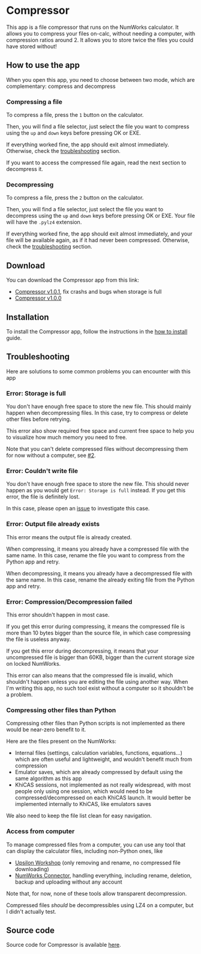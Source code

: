 # Compressor

This app is a file compressor that runs on the NumWorks calculator. It allows
you to compress your files on-calc, without needing a computer, with compression
ratios around 2. It allows you to store twice the files you could have stored
without!

## How to use the app

When you open this app, you need to choose between two mode, which are
complementary: compress and decompress

### Compressing a file

To compress a file, press the `1` button on the calculator.

Then, you will find a file selector, just select the file you want to compress
using the `up` and `down` keys before pressing OK or EXE.

If everything worked fine, the app should exit almost immediately. Otherwise,
check the [troubleshooting](#troubleshooting) section.

If you want to access the compressed file again, read the next section to
decompress it.

### Decompressing

To compress a file, press the `2` button on the calculator.

Then, you will find a file selector, just select the file you want to decompress
using the `up` and `down` keys before pressing OK or EXE. Your file will have
the `.pylz4` extension.

If everything worked fine, the app should exit almost immediately, and your file
will be available again, as if it had never been compressed. Otherwise, check
the [troubleshooting](#troubleshooting) section.

## Download

You can download the Compressor app from this link:

- [Compressor v1.0.1](https://yaya-cout.github.io/Nwagyu/assets/apps/compressor-1.0.1.nwa),
  fix crashs and bugs when storage is full
- [Compressor v1.0.0](https://yaya-cout.github.io/Nwagyu/assets/apps/compressor-1.0.0.nwa)

## Installation

To install the Compressor app, follow the instructions in the
[how to install](../help/how-to-install.md) guide.

## Troubleshooting

Here are solutions to some common problems you can encounter with this app

### Error: Storage is full

You don't have enough free space to store the new file. This should mainly
happen when decompressing files. In this case, try to compress or delete other
files before retrying.

This error also show required free space and current free space to help you to
visualize how much memory you need to free.

Note that you can't delete compressed files without decompressing them for now
without a computer, see [#2](https://codeberg.org/Yaya-Cout/Compressor/issues/2).

### Error: Couldn't write file

You don't have enough free space to store the new file. This should never happen
as you would get `Error: Storage is full` instead. If you get this error, the
file is definitely lost.

In this case, please open an [issue](https://codeberg.org/Yaya-Cout/Compressor/issues)
to investigate this case.

### Error: Output file already exists

This error means the output file is already created.

When compressing, it means you already have a compressed file with the same
name. In this case, rename the file you want to compress from the Python app and
retry.

When decompressing, it means you already have a decompressed file with the same
name. In this case, rename the already exiting file from the Python app and
retry.

### Error: Compression/Decompression failed

This error shouldn't happen in most case.

If you get this error during compressing, it means the compressed file is more
than 10 bytes bigger than the source file, in which case compressing the file
is useless anyway.

If you get this error during decompressing, it means that your uncompressed file
is bigger than 60KB, bigger than the current storage size on locked NumWorks.

This error can also means that the compressed file is invalid, which shouldn't
happen unless you are editing the file using another way. When I'm writing this
app, no such tool exist without a computer so it shouldn't be a problem.

### Compressing other files than Python

Compressing other files than Python scripts is not implemented as there would be
near-zero benefit to it.

Here are the files present on the NumWorks:

- Internal files (settings, calculation variables, functions, equations…) which
  are often useful and lightweight, and wouldn't benefit much from compression
- Emulator saves, which are already compressed by default using the same
  algorithm as this app
- KhiCAS sessions, not implemented as not really widespread, with most people
  only using one session, which would need to be compressed/decompressed on each
  KhiCAS launch. It would better be implemented internally to KhiCAS, like
  emulators saves

We also need to keep the file list clean for easy navigation.

### Access from computer

To manage compressed files from a computer, you can use any tool that can
display the calculator files, including non-Python ones, like

- [Upsilon Workshop](https://yaya-cout.github.io/Upsilon-Workshop/calculator)
  (only removing and rename, no compressed file downloading)
- [NumWorks Connector](https://yaya-cout.github.io/Numworks-connector/#/),
  handling everything, including rename, deletion, backup and uploading without
  any account

Note that, for now, none of these tools allow transparent decompression.

Compressed files *should* be decompressibles using LZ4 on a computer, but I
didn't actually test.

## Source code

Source code for Compressor is available
[here](https://codeberg.org/Yaya-Cout/Compressor).
